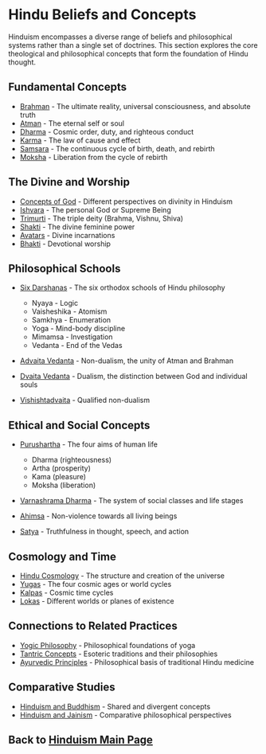 # Hindu Beliefs and Concepts

Hinduism encompasses a diverse range of beliefs and philosophical systems rather than a single set of doctrines. This section explores the core theological and philosophical concepts that form the foundation of Hindu thought.

## Fundamental Concepts

- [Brahman](./brahman.md) - The ultimate reality, universal consciousness, and absolute truth
- [Atman](./atman.md) - The eternal self or soul
- [Dharma](./dharma.md) - Cosmic order, duty, and righteous conduct
- [Karma](./karma.md) - The law of cause and effect
- [Samsara](./samsara.md) - The continuous cycle of birth, death, and rebirth
- [Moksha](./moksha.md) - Liberation from the cycle of rebirth

## The Divine and Worship

- [Concepts of God](./concepts_of_god.md) - Different perspectives on divinity in Hinduism
- [Ishvara](./ishvara.md) - The personal God or Supreme Being
- [Trimurti](./trimurti.md) - The triple deity (Brahma, Vishnu, Shiva)
- [Shakti](./shakti.md) - The divine feminine power
- [Avatars](./avatars.md) - Divine incarnations
- [Bhakti](./bhakti.md) - Devotional worship

## Philosophical Schools

- [Six Darshanas](./darshanas.md) - The six orthodox schools of Hindu philosophy
  - Nyaya - Logic
  - Vaisheshika - Atomism
  - Samkhya - Enumeration
  - Yoga - Mind-body discipline
  - Mimamsa - Investigation
  - Vedanta - End of the Vedas

- [Advaita Vedanta](./advaita.md) - Non-dualism, the unity of Atman and Brahman
- [Dvaita Vedanta](./dvaita.md) - Dualism, the distinction between God and individual souls
- [Vishishtadvaita](./vishishtadvaita.md) - Qualified non-dualism

## Ethical and Social Concepts

- [Purushartha](./purushartha.md) - The four aims of human life
  - Dharma (righteousness)
  - Artha (prosperity)
  - Kama (pleasure)
  - Moksha (liberation)

- [Varnashrama Dharma](./varnashrama.md) - The system of social classes and life stages
- [Ahimsa](./ahimsa.md) - Non-violence towards all living beings
- [Satya](./satya.md) - Truthfulness in thought, speech, and action

## Cosmology and Time

- [Hindu Cosmology](./cosmology.md) - The structure and creation of the universe
- [Yugas](./yugas.md) - The four cosmic ages or world cycles
- [Kalpas](./kalpas.md) - Cosmic time cycles
- [Lokas](./lokas.md) - Different worlds or planes of existence

## Connections to Related Practices

- [Yogic Philosophy](./yogic_philosophy.md) - Philosophical foundations of yoga
- [Tantric Concepts](./tantric_concepts.md) - Esoteric traditions and their philosophies
- [Ayurvedic Principles](./ayurvedic_principles.md) - Philosophical basis of traditional Hindu medicine

## Comparative Studies

- [Hinduism and Buddhism](./hindu_buddhist_concepts.md) - Shared and divergent concepts
- [Hinduism and Jainism](./hindu_jain_concepts.md) - Comparative philosophical perspectives

## Back to [Hinduism Main Page](../README.md) 